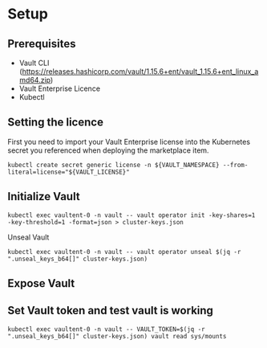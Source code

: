 # Setup

## Prerequisites

* Vault CLI (https://releases.hashicorp.com/vault/1.15.6+ent/vault_1.15.6+ent_linux_amd64.zip)
* Vault Enterprise Licence
* Kubectl

## Setting the licence

First you need to import your Vault Enterprise license into the Kubernetes secret
you referenced when deploying the marketplace item.

```shell
kubectl create secret generic license -n ${VAULT_NAMESPACE} --from-literal=license="${VAULT_LICENSE}"
```

## Initialize Vault

```shell
kubectl exec vaultent-0 -n vault -- vault operator init -key-shares=1 -key-threshold=1 -format=json > cluster-keys.json
```

Unseal Vault

```shell
kubectl exec vaultent-0 -n vault -- vault operator unseal $(jq -r ".unseal_keys_b64[]" cluster-keys.json)
```

## Expose Vault

## Set Vault token and test vault is working

```shell
kubectl exec vaultent-0 -n vault -- VAULT_TOKEN=$(jq -r ".unseal_keys_b64[]" cluster-keys.json) vault read sys/mounts 
```